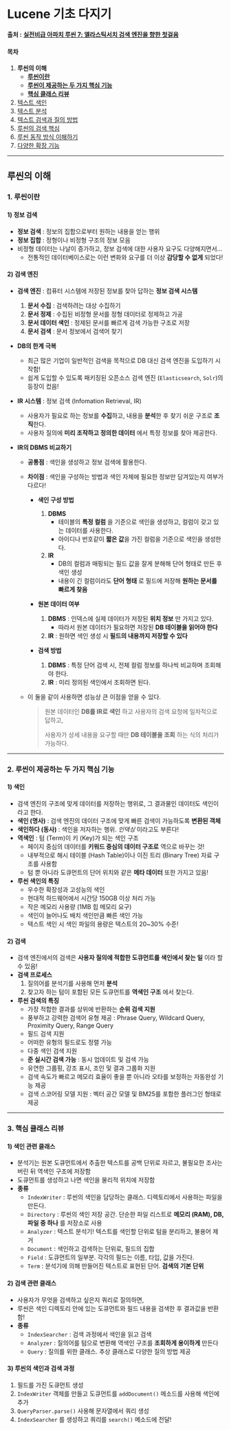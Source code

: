 # Lucene 기초 다지기

 **출처 :** [**실전비급 아파치 루씬 7: 엘라스틱서치 검색 엔진을 향한 첫걸음**](https://book.naver.com/bookdb/book_detail.nhn?bid=14134564)

#### 목차

1. **루씬의 이해**
   - [**루씬이란**](#1-루씬이란)
   - [**루씬이 제공하는 두 가지 핵심 기능**](#2-루씬이-제공하는-두-가지-핵심-기능)
   - [**핵심 클래스 리뷰**](#3-핵심-클래스-리뷰)
2. [텍스트 색인](https://github.com/3457soso/TIL/blob/master/Lucene/02_index.md)
3. [텍스트 분석](https://github.com/3457soso/TIL/blob/master/Lucene/03_analyze.md)
4. [텍스트 검색과 질의 방법](https://github.com/3457soso/TIL/blob/master/Lucene/04_query.md)
5. [루씬의 검색 핵심](https://github.com/3457soso/TIL/blob/master/Lucene/05_core.md)
6. [루씬 동작 방식 이해하기](https://github.com/3457soso/TIL/blob/master/Lucene/06_inside.md)
7. [다양한 확장 기능](https://github.com/3457soso/TIL/blob/master/Lucene/07_extensions.md)



___

## 루씬의 이해

### 1. 루씬이란 

#### 1) 정보 검색

- **정보 검색** : 정보의 집합으로부터 원하는 내용을 얻는 행위
- **정보 집합** : 정형이나 비정형 구조의 정보 모음
- 비정형 데이터는 나날이 증가하고, 정보 검색에 대한 사용자 요구도 다양해지면서...
  - 전통적인 데이터베이스로는 이런 변화와 요구를 더 이상 **감당할 수 없게** 되었다!

#### 2) 검색 엔진

- **검색 엔진** : 컴퓨터 시스템에 저장된 정보를 찾아 답하는 **정보 검색 시스템**

  1. **문서 수집** : 검색하려는 대상 수집하기
  2. **문서 정제** : 수집된 비정형 문서를 정형 데이터로 정제하고 가공
  3. **문서 데이터 색인** : 정제된 문서를 빠르게 검색 가능한 구조로 저장
  4. **문서 검색** : 문서 정보에서 검색어 찾기

- **DB의 한계 극복**

  - 최근 많은 기업이 일반적인 검색을 목적으로 DB 대신 검색 엔진을 도입하기 시작함!
  - 쉽게 도입할 수 있도록 패키징된 오픈소스 검색 엔진 (`Elasticsearch`, `Solr`)의 등장이 컸음!

- **IR 시스템** : 정보 검색 (Infomation Retrieval, IR)

  - 사용자가 필요로 하는 정보를 **수집**하고, 내용을 **분석**한 후 찾기 쉬운 구조로 **조직**한다.
  - 사용자 질의에 **미리 조작하고 정의한 데이터** 에서 특정 정보를 찾아 제공한다.

- **IR의 DBMS 비교하기**

  - **공통점** : 색인을 생성하고 정보 검색에 활용한다.

  - **차이점** : 색인을 구성하는 방법과 색인 자체에 필요한 정보만 담겨있는지 여부가 다르다!

    - **색인 구성 방법**

      1. **DBMS** 
         - 테이블의 **특정 컬럼** 을 기준으로 색인을 생성하고, 컬럼이 갖고 있는 데이터를 사용한다.
         - 아이디나 번호같이 **짧은 값**을 가진 컬럼을 기준으로 색인을 생성한다.
      2. **IR**
         - DB의 컬럼과 매핑되는 필드 값을 잘게 분해해 단어 형태로 만든 후 색인 생성
         - 내용이 긴 컬럼이라도 **단어 형태** 로 필드에 저장해 **원하는 문서를 빠르게 찾음**

    - **원본 데이터 여부**

      1. **DBMS** : 인덱스에 실제 데이터가 저장된 **위치 정보** 만 가지고 있다.
         - 따라서 원본 데이터가 필요하면 저장된 **DB 테이블을 읽어야 한다**
      2. **IR** : 원하면 색인 생성 시 **필드의 내용까지 저장할 수 있다**

    - **검색 방법**

      1. **DBMS** : 특정 단어 검색 시, 전체 컬럼 정보를 하나씩 비교하며 조회해야 한다.
      2. **IR** : 미리 정의된 색인에서 조회하면 된다.

      

  - 이 둘을 같이 사용하면 성능상 큰 이점을 얻을 수 있다.

    > 원본 데이터인 **DB를 IR로 색인** 하고 사용자의 검색 요청에 일차적으로 답하고,
    >
    > 사용자가 상세 내용을 요구할 때만 **DB 테이블을 조회** 하는 식의 처리가 가능하다.



___

### 2. 루씬이 제공하는 두 가지 핵심 기능

#### 1) 색인

- 검색 엔진의 구조에 맞게 데이터를 저장하는 행위로, 그 결과물인 데이터도 색인이라고 한다.
- **색인 (명사)** : 검색 엔진의 데이터 구조에 맞게 빠른 검색이 가능하도록 **변환된 객체**
- **색인하다 (동사)** : 색인을 저자하는 행위. *인덱싱* 이라고도 부른다!
- **역색인** : 텀 (Term)이 키 (Key)가 되는 색인 구조
  - 페이지 중심의 데이터를 **키워드 중심의 데이터 구조로** 역으로 바꾸는 것!
  - 내부적으로 해시 테이블 (Hash Table)이나 이진 트리 (Binary Tree) 자료 구조를 사용함
  - 텀 뿐 아니라 도큐먼트의 단어 위치와 같은 **메타 데이터** 또한 가지고 있음!
- **루씬 색인의 특징**
  - 우수한 확장성과 고성능의 색인
  - 현대적 하드웨어에서 시간당 150GB 이상 처리 가능
  - 작은 메모리 사용량 (1MB 힙 메모리 요구)
  - 색인이 늘어나도 배치 색인만큼 빠른 색인 가능
  - 텍스트 색인 시 색인 파일의 용량은 텍스트의 20~30% 수준!



#### 2) 검색

- 검색 엔진에서의 검색은 **사용자 질의에 적합한 도큐먼트를 색인에서 찾는 일** 이라 할 수 있음!
- **검색 프로세스**
  1. 질의어를 분석기를 사용해 먼저 **분석**
  2. 찾고자 하는 텀이 포함된 모든 도큐먼트를 **역색인 구조** 에서 찾는다.
- **루씬 검색의 특징**
  - 가장 적합한 결과를 상위에 반환하는 **순위 검색 지원**
  - 풍부하고 강력한 검색어 유형 제공 : Phrase Query, Wildcard Query, Proximity Query, Range Query
  - 필드 검색 지원
  - 어떠한 유형의 필드로도 정렬 가능
  - 다중 색인 검색 지원
  - **준 실시간 검색 가능** : 동시 업데이트 및 검색 가능
  - 유연한 그룹핑, 강조 표시, 조인 및 결과 그룹화 지원
  - 검색 속도가 빠르고 메모리 효율이 좋을 뿐 아니라 오타를 보정하는 자동완성 기능 제공
  - 검색 스코어링 모델 지원 : 벡터 공간 모델 및 BM25를 포함한 플러그인 형태로 제공



___

### 3. 핵심 클래스 리뷰

#### 1) 색인 관련 클래스

- 분석기는 원본 도큐먼트에서 추출한 텍스트를 공백 단위로 자르고, 불필요한 조사는 버린 뒤 역색인 구조에 저장함
- 도큐먼트를 생성하고 나면 색인을 물리적 위치에 저장함
- **종류**
  - `IndexWriter` : 루씬의 색인을 담당하는 클래스. 디렉토리에서 사용하는 파일을 만든다.
  - `Directory` : 루씬의 색인 저장 공간. 단순한 파일 리스트로 **메모리 (RAM), DB, 파일 중 하나** 를 저장소로 사용
  - `Analyzer` : 텍스트 분석기! 텍스트를 색인할 단위로 텀을 분리하고, 불용어 제거
  - `Document` : 색인하고 검색하는 단위로, 필드의 집합
  - `Field` : 도큐먼트의 일부분. 각각의 필드는 이름, 타입, 값을 가진다.
  - `Term` : 분석기에 의해 만들어진 텍스트로 표현된 단어. **검색의 기본 단위**



#### 2) 검색 관련 클래스

- 사용자가 무엇을 검색하고 싶은지 쿼리로 질의하면,
- 루씬은 색인 디렉토리 안에 있는 도큐먼트와 필드 내용을 검색한 후 결과값을 반환함!
- **종류**
  - `IndexSearcher` : 검색 과정에서 색인을 읽고 검색
  - `Analyzer` : 질의어를 텀으로 변환해 역색인 구조를 **조회하게 용이하게** 만든다
  - `Query` : 질의를 위한 클래스. 추상 클래스로 다양한 질의 방법 제공



#### 3) 루씬의 색인과 검색 과정

1. 필드를 가진 도큐먼트 생성
2. `IndexWriter` 객체를 만들고 도큐먼트를 `addDocument()` 메소드를 사용해 색인에 추가
3. `QueryParser.parse()` 사용해 문자열에서 쿼리 생성
4. `IndexSearcher` 를 생성하고 쿼리를 `search()` 메소드에 전달!